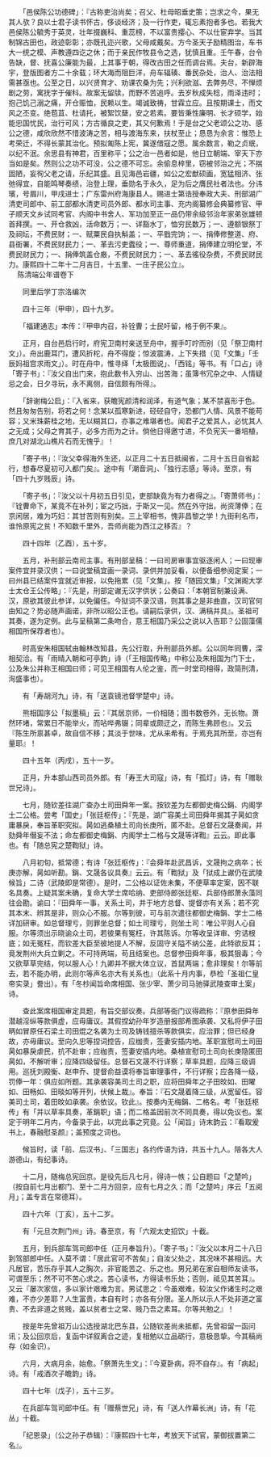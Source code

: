<!-- { "loadSidebar": true } -->
　　「邑侯陈公功德碑」：『古称吏治尚矣；召父、杜母昭垂史策；岂求之今，果无其人欤？良以士君子读书怀古，侈谈经济；及一行作吏，辄忘素抱者多也。若我大邑侯陈公毓秀于英灵，壮年掇巍科、重蕊榜，不以富贵撄心、不以仕宦弃学。当其制锦古田也，政迹彰彰；亦既孔迩兴歌，父母咸戴矣。方今圣天子励精图治，车书大一统之模、声教遵四讫之休；而于亲民作牧县令之选，犹慎且重。壬午春，台令告缺，督、抚喜公廉能为最，上其事于朝，得改古田之任而调台焉。夫台，新辟海宇，登版图者方二十余载；环大海而阻巨洋，舟车辐辏、番民杂处，治人、治法相需甚亟也。公至之日，以兴贤育才、劝课农桑为先；兴利欲滋、去弊务尽，不惮烦剧之劳，寓抚字于催科。故案无留牍，而野不苦追呼。去岁秋成失稔，雨泽违时；抱己饥己溺之痛，开仓赈恤，民赖以生。竭诚致祷，甘霖立应。且按期课士，而文风之丕变。绝苞苴、杜请托，被絮饮蘖，安之若素。要皆秉性廉明、长才硕学，始能忠国忧民，治行可风；方古循良之吏，其又何歉焉！于是台之父老颂公之功、感公之德，咸欣欣然不惜波涛之苦，相与渡海东来，扶杖至止；恳恳为余言：惟恐上考荣迁，不得长蒙其治化。预拟匍陈上宪，冀遂借寇之愿。属余数言，勒之贞珉，以纪不泯。余思县有神君，百里称平；公之治一邑者如是，他日立朝端、宰天下亦当如是矣。然则公之功不可没，公之德不可忘。余偷息梓里，窃被邻治之光；不揣固陋，妄徇父老之请，乐纪其盛。且见海邑岩疆，如公之宏猷硕画，宽猛相济、张弛得宜，自能鸣琴奏绩，治登上理，垂勋名于永久，足为后之膺民社者法也。分讳璸，号眉川，甲戌进士；广东雷州府海康县人。赐进士第诰授奉政大夫、刑部湖广清吏司郎中、前工部都水清吏司员外郎、都水司主事、充内阁纂修会典纂修官、甲子顺天文乡试同考官、内阁中书舍人、军功加至正一品仍带余级邻治年家弟张雄顿首拜撰。一、开仓救凶，活命数万；一、详豁水丁，恤穷民数万；一、遵额银祭丁及祠坛，不费民财；一、赋粟民自执斛盖；一、平戥完饷；一、捐俸修整道、府、县衙署，不费民财民力；一、革去污吏蠹役；一、尊师重道，捐俸建立明伦堂，不费民财民力；一、捐俸筑盖仓廒，不费民财民力；一、革去徭役杂费，不费民财民力。康熙四十二年十二月吉日，十五里、一庄子民公立』。  
　 
陈清端公年谱卷下

　　同里后学丁宗洛编次

　　四十三年（甲申），四十九岁。

　　「福建通志」本传：『甲申内召，补铨曹；士民吁留，格于例不果』。

　　正月，自台邑启行时，府宪卫南村亲送至舟中，握手叮咛而别（见「祭卫南村文」）。舟出鹿耳门，遭风折柁，舟不得旋；惊波震涛，上下失措（见「文集」「壬辰妈祖宫求雨文」）。时在舟中，惟寻绎「太极图说」、「西铭」等书。有「口占」诗「寄子书」：『汝父自出门来，抱此数书入穷山、出苦海；虽簿书冗杂之中、人情疑忌之会，日夕寻玩，永不离侧，自信颇有所得』。

　　「辞谢梅公启」：『入省来，获瞻宪颜清和润泽，有道气象；某不禁喜形于色。然且匆匆告别，将若之何！念某以孤寒新进，硁硁自守，恐都门人情、风景不能苟容；又米珠薪桂之地，无以糊其口，亦事之难堪者也。闻君子之爱其人，必忧其人之无成；父母之育其子，必多方而为之计。倘他日得邀寸进，不负宪天一番培植，庶几对湖北山樵片石而无愧乎』！

　　「寄子书」：『汝父幸得海外生还，以正月二十五日抵闽省，二月十五日自省起行，想春尽夏初可入都门矣』。途中有「潮音洞」、「独行志感」等诗。至京，有「四十九岁贱辰」诗。

　　「寄子书」：『汝父以十月初五日引见，吏部缺竟为有力者得之』。「寄萧师书」：『铨曹命下，某竟不在补列；宦之巧拙，于斯又一见。然在外守拙，尚资薄俸；在京闲居，难为巧妇：其甘苦则有别矣。三上宰相书，愧非昌黎之学！九街利名市，谁怜原宪之贫！不知数千里外，吾师尚能为西江之移否』？

　　四十四年（乙酉），五十岁。

　　五月，补刑部云南司主事。有刑部呈稿：一曰司房审事宜驱逐闲人；一曰现审案件宜并录汉供；一曰说堂稿宜画一录词、录供并加妥看，以便备细参阅定案；一曰州县已结案件宜就近审报，以免拖累（见「文集」。按「随园文集」「文渊阁大学士太仓王公传略」：『先是，刑部定谳无汉字供状；公奏曰：「本朝官制兼设满、汉，原欲其彼此参详，以免偏任。今狱词不录汉语，则其事之是非曲直，汉司官何由知之？势必随声画诺，非所以昭公正也。请嗣后录供，汉、满稿并具』。圣祖可其奏，遂为定例。此与呈稿第二条吻合，意王相国乃采公之说以入告耶？公固藻儒相国所保荐者也）。

　　时高安朱相国轼由翰林改知县，先公行取，升刑部员外郎。公以同年同曹，深相契洽。有「雨晴入朝和可亭韵」诗（「王相国传略」中称公及朱相国为门下士，公及朱公并称王相国曰师；可见王相国有人伦之鉴，而一时堂司相得，政简刑清，洵盛事也）。

　　有「寿胡河九」诗，有「送袁镜池督学楚中」诗。

　　熊相国序公「拟墨稿」云：『其居京师，一价相随；图书数卷外，无长物。萧然环堵，常累日不能举火，而呫哔弗辍；同辈或颇迂之，而陈生弗顾也』。又云『陈生所禀甚卓，故自信不移；其淡于世味，尤从来希有。于焉充其所至，亦岂有量耶』！

　　四十五年（丙戌），五十一岁。

　　正月，升本部山西司员外郎。有「寿王大司寇」诗，有「孤灯」诗，有「赠耿世兄诗」。

　　七月，随钦差往湖广查办土司田舜年一案。按钦差为左都御史梅公鋗、内阁学士二公格。尝考「国史」「张廷枢传」：『先是，湖广容美土司田舜年揭其子昺如贪庸暴戾，奉旨革职究拟。昺如逃桑植土司向长庚所，匿不赴。总督石文晟奏闻，并劾舜年僣妄不法；命左都御史梅鋗、内阁学士二格与文晟等详鞫』云云。即此事也。有「随总宪之楚鞫狱」诗。

　　八月初旬，抵常德；有诗「张廷枢传」：『会舜年赴武昌诉，文晟拘之病卒；长庚亦解，昺如听勘。鋗、文晟各议具奏』云云。有「鞫狱」及「狱成上谳仍在武陵候旨」二诗（武陵即是常德）。是时，二公格以证佐未集，不便草率定案，因不联名具奏。上疑其案未确，复命大学士席哈纳、吏部侍郎张廷枢、兵部侍郎萧永藻同往会勘。谕曰：『田舜年一事，关系土司，并于地方总督、提督亦有关系；若不究其本末、辨其是非，则众心不服。尔等到彼，可与前次遣往都御史梅鋗、学士二格详加研审。如总督理亏，则罪坐总督；如土司理亏，则坐土司：唯公平则人心自服。尔等须出示晓谕众土司，若彼果有冤枉，许其陈诉。尔等收呈详审、穷诘根底；如无冤枉，而钦差大臣至彼地提人不解，反固守关隘不纳公差，此特欲反耳；竟发荆州大兵立剿之。不可持两端，苟且结案也。总督参田舜年事，极其狠毒；今又欲草草完结，何以服人心！九卿并不据大体立议，首鼠两端；愈非理矣！尔等前去，若不能办明，此则尔等声名亦大有关系也』（此系十月内事，恭检「圣祖仁皇帝实录」誊出）。有「冬杪闻旨命席相国、张少宰、萧少司马驰驿武陵查审土案」诗。

　　查此案席相国审定具题，有旨交部议奏。兵部等衙门议得疏称：『原参田舜年潜越淫纵等款俱虚，应毋庸议。其假捏幼孙年岁造册报部希图承袭、又私将伊子田昞如冒原任石梁土司田焜之名袭为土司及铸钱擅杀等款俱实，应治罪；但已经身故，亦毋庸议。至向久忠等捏词控告，应枷责，签妻安插内地。革职宣慰司土司田昺如暴戾虐民，抗不赴审；应枷责，签妻安插内地。桑植宣慰司土司向长庚隐匿田昺如，不解听审；应降四级留任。总督石文晟不行详察；草率具题，应降三级调用。巡抚刘殿衡、赵申乔、提督俞益谟将奉旨审理事件，不行详察；应各降一级，罚俸一年：俱应如所题。其承袭容美司土司之职，应将田舜年之子田旼如、田曜如、田畅如、田晱如等开列，伏候上裁』。奉旨：『石文晟着降三级，从宽留任。容美司土司，着田旼如承袭。余依议。钦此』。按奏内无梅鋗、二格名。考「张廷枢传」有「并以草率具奏，革鋗职」语；而二格盖因前次不同具奏，得以免议也。案定于明年二月内，今备录于此，以完此事之究竟。公「闻旨」诗末韵云：『看取爰书上，春融慰圣颜』；盖预度之词也。

　　候旨时，读「前、后汉书」、「三国志」各约传语为诗，共五十九人。陪各大人游德山，有纪事诗。

　　十二月，随梅总宪回京。是役先后凡七月，得诗一帙；公自题曰「之楚吟」（按自前七月出都门、至十二月方回京，应有七月之久；而「之楚吟」序云「五阅月」；盖专言在常德耳）。

　　四十六年（丁亥），五十二岁。

　　有「元旦次荆门州」诗。春至京，有「六观太史招饮」十截。

　　五月，到兵部车驾司郎中任（正月奉旨升）。「寄子书」：『汝父以本月二十八日到驾部郎中任。人莫不谓：「居此官可不苦矣」；自汝父处之，其况味不甚相远。大凡居官，苦乐存乎其人之胸次，非官能苦之、乐之也。男兄弟在家自相师友读书，可谓至乐；然不可不苦心求之。苦心读书，方得读书乐处；否则，祗见其苦耳』。又云『屡次家信，多以家计艰难为言。男试思之：今虽艰难，较汝父作诸生时之艰难，不亦少差耶？人生富贵，本自有时；亦各有分限。圣人所以示人不处非道之富贵、不去非道之贫贱，盖以贫者士之常、贱乃吾之素耳。尔等共勉之』！

　　按是年先曾祖万山公选授湖北巴东县，公随钦差尚未抵都，先曾祖留一函问讯；及公回京后，复函中详叙离合之迹，复相勉以立品砺行，意极恳挚。今其稿尚存（如金识）。

　　六月，大病月余，始愈。「祭萧先生文」：『今夏卧病，将不自存』。有「病起」诗。有「戒酒次子瞻韵」诗。

　　四十七年（戊子），五十三岁。

　　在兵部车驾司郎中任。有「赠蔡世兄」诗，有「送人作幕长洲」诗，有「花丛」十截。

　　「纪恩录」（公之孙子恭辑）：『康熙四十七年，考放天下试官，蒙御拔置第二名』。


